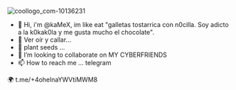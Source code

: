 ![coollogo_com-10136231](https://github.com/lKak0l/lKak0l/assets/155819542/90a31930-499c-48a4-85b8-b7c797b047c0)

- 👋 Hi, i'm @kaMeX, im like eat "galletas tostarrica con n0cilla. Soy adicto a la k0kak0la y me gusta mucho el chocolate".
- 👀 Ver oír y callar...
- 🌱 plant seeds ...
- 💞️ I’m looking to collaborate on MY CYBERFRIENDS
- 📫 How to reach me ... telegram

 🌍 t.me/+4ohelnaYWVtiMWM8 


